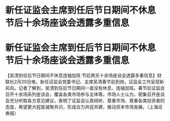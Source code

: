 # 新任证监会主席到任后节日期间不休息 节后十余场座谈会透露多重信息

# 新任证监会主席到任后节日期间不休息 节后十余场座谈会透露多重信息

【吴清到任后节日期间不休息连轴加班
节后两天十余场座谈会透露多重信息】财联社2月20日电，新任证监会党委书记、主席吴清春节前到岗，证监会工作呈现新风向。记者了解到，吴清到任后节日期间一直没有休息、连轴加班。春节后证监会召开十余场系列座谈会，覆盖各类市场参与主体等。市场人士认为，密集召开座谈会充分听取各方意见建议，表明了证监会认真倾听、尊重市场、尊重各类投资者的态度，希望更大程度凝聚共识，形成合力共促共建，推动资本市场发展。（上海证券报）

